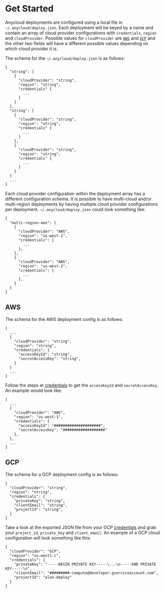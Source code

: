 # Get Started

Anycloud deployments are configured using a local file in `~/.anycloud/deploy.json`. Each deployment will be keyed by a name and contain an array of cloud provider configurations with `credentials`, `region` and `cloudProvider`. Possible values for `cloudProvider` are [`AWS`](start.md#aws) and [`GCP`](start.md#gcp) and the other two fields will have a different possible values depending on which cloud provider it is.

The schema for the `~/.anycloud/deploy.json` is as follows:

```text
{
  "string": [
    {
      "cloudProvider": "string",
      "region": "string",
      "credentials" {
        ...
      }
    }
  ],
  "string": [
    {
      "cloudProvider": "string",
      "region": "string",
      "credentials" {
        ...
      }
    },
    {
      "cloudProvider": "string",
      "region": "string",
      "credentials" {
        ...
      }
    }
  ]
  ...
}
```

Each cloud provider configuration within the deployment array has a different configuration schema. It is possible to have multi-cloud and/or multi-region deployments by having multiple cloud provider configurations per deployment. `~/.anycloud/deploy.json` could look something like:

```text
{
  "multi-region-aws": [
    {
      "cloudProvider": "AWS",
      "region": "us-west-1",
      "credentials": {
        ...
      },
    },
    {
      "cloudProvider": "AWS",
      "region": "us-west-2",
      "credentials": {
        ...
      },
    }
  ]
}
```

## AWS

The schema for the AWS deployment config is as follows:

```text
[
  ...
  {
    "cloudProvider": "string",
    "region": "string",
    "credentials": {
      "accessKeyId": "string",
      "secretAccessKey": "string",
    }
  }
  ...
]
```

Follow the steps at [credentials](credentials.md#aws) to get the `accessKeyId` and `secretAccessKey`. An example would look like:

```text
[
  ...
  {
    "cloudProvider": "AWS",
    "region": "us-west-1",
    "credentials": {
      "accessKeyId": "#####################",
      "secretAccessKey": "###################"
    },
  },
  ...
]
```

## GCP

The schema for a GCP deployment config is as follows:

```text
{
  "cloudProvider": "string",
  "region": "string",
  "credentials": {
    "privateKey": "string",
    "clientEmail": "string",
    "projectId": "string",
  }
}
```

Take a look at the exported JSON file from your GCP [credentials](credentials.md#gcp) and grab your `project_id`, `private_key` and `client_email`. An example of a GCP cloud configuration will look something like this:

```text
{
  "cloudProvider": "GCP",
  "region": "us-west1-c",
  "credentials": {
    "privateKey": "-----BEGIN PRIVATE KEY-----\...\n-----END PRIVATE KEY-----\n",
    "clientEmail": "#########-compute@developer.gserviceaccount.com",
    "projectId": "alan-deploy"
  }
}
```

